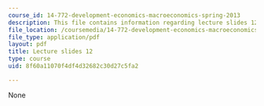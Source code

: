 ```yaml
---
course_id: 14-772-development-economics-macroeconomics-spring-2013
description: This file contains information regarding lecture slides 12.
file_location: /coursemedia/14-772-development-economics-macroeconomics-spring-2013/8f60a11070f4df4d32682c30d27c5fa2_MIT14_772S13_lecture12.pdf
file_type: application/pdf
layout: pdf
title: Lecture slides 12
type: course
uid: 8f60a11070f4df4d32682c30d27c5fa2

---
```

None